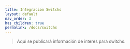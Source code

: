 ```yaml
---
title: Integración Switchs
layout: default
nav_order: 3
has_children: true
permalink: /docs/switchs
---
```


> Aquí se publicará información de interes para switchs.
